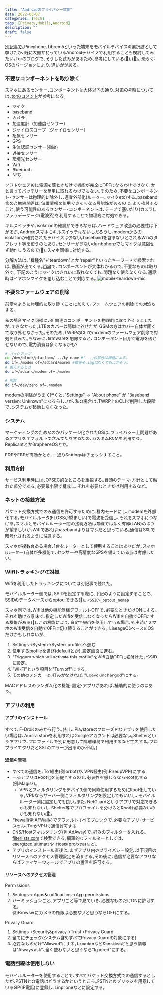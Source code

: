 ```yaml
---
title: "Androidのプライバシー対策"
date: 2022-06-07
categories: [Tech]
tags: [Privacy,Mobile,Android]
description: ""
draft: false
---
```


[別記事で､](https://cookiehookey.neocities.org/smartphone-and-privacy2/)Pinephone､Librem5といった端末をモバイルデバイスの選択肢として挙げたが､既に大勢が持っているAndroidデバイスで利用することも検討してみたい｡Torのブログで､そうした試みがあるため､参考にしている[(🔗)](https://blog.torproject.org/mission-impossible-hardening-android-security-and-privacy/)､[(🔗)](https://blog.torproject.org/mission-improbable-hardening-android-security-and-privacy/)｡
恐らく､OSのバージョンにより､違いががある｡



### 不要なコンポーネントを取り除く
スマホにあるセンサー､コンポーネントは大体以下の通り｡対策の考察については､[torのコメント](https://blog.torproject.org/mission-improbable-hardening-android-security-and-privacy/#comment-221260)が参考になる｡

- マイク
- baseband
- カメラ
- 加速度計（加速度センサー）
- ジャイロスコープ（ジャイロセンサー）
- 磁気センサー
- GPS
- 生体認証センサー(指紋)
- 近接センサー
- 環境光センサー
- Wifi
- Bluetooth
- NFC

ソフトウェア的に電源を落とすだけで機能が完全にOFFになるわけではなく､かと言ってバッテリーを簡単に取れるわけでもない｡そのため､不要なコンポーネント･センサーは物理的に除外し､適宜外部化(ルーター､マイクetc)する｡baseband含めた無線関連は､位置情報を使用できなくなる可能性があるので､よく検討すること｡使う可能性のあるセンサー･コンポーネントは､テープで塞いだり(カメラ)､ファラデーケージ(電波系)を利用することで物理的に対処できる｡

キルスイッチや､isolationの確認ができるならば､ハードウェア改造の必要性は下がるが､Androidスマホにキルスイッチはないしだろうし､modemからのisolationが確約されたデバイスは少ない｡basebandを含まないとされるWifiのタブレット等を使うのもあり｡センサーが少ないdumbphoneでもマイクは意図せず動作しうるので[(🔗)](https://www.cnet.com/news/privacy/fbi-taps-cell-phone-mic-as-eavesdropping-tool/)､スマホ同様に対処する｡

分解方法は､"機種名"+"teardown"とか"repair"といったキーワードで検索すれば､動画が出てくる｡[ifixit](https://www.ifixit.com/)で､コンポーネントが大体わかるので､不要なものは取り外す｡
下記のようにマイクはきれいに取れなくても､問題なく使えなくなる｡通話時はイヤホンマイクを差し込むことで対応する｡
![mobile-teardown-mic](/img/mobile-teardown-mic.png)




### 不要なファームウェアの削除

前章のように物理的に取り除くことに加えて､ファームウェアの削除での対処もする｡

私の場合マイク同様に､RF関連のコンポーネントを物理的に取り外そうとしたが､できなかった｡LTEのカバーは簡単に外せたが､GSMの方はカバー自体が固くて取り外せなかった｡そのため､TWRPのCLIでmodemのファームウェア削除で対処を試みた｡ちなみに､firmwareを削除すると､コンポーネント自身で電源を落とせないので､電力消費は多くなるかも?

```bash
# バックアップ
cd /dev/block/platform/.../by-name #｢...｣の部分は機種による｡
dd if=./modem of=/sdcard/modem #拡張子.imgはなくてもよさそう｡ 
# 復元するとき
dd if=/sdcard/modem of=./modem

# 削除
dd if=/dev/zero of=./modem
```
modemの削除がうまく行くと､"Settings" -> "About phone" が "Baseband version: Unknown"になるらしいが､私の場合は､TWRP上のCLIで削除した段階で､システムが起動しなくなった｡




### システム
マーケティングのためなのかパッケージ化されたOSは､プライバシー上問題があるアプリをデフォルトで含んでたりするため､カスタムROMを利用する｡ReplicantとかGrapheneOSとか｡

FDEやFBEが有効かとか､一通りSettingsはチェックすること｡


### 利用方針

サービス利用時には､OPSEC的なところを重視する｡冒頭の[テーマ･方針](https://cookiehookey.neocities.org/smartphone-and-privacy2/#テーマ方針)として触れた部分である｡必要最小限で構成し､それを必要なときだけ利用するなど｡

### ネットの接続方法

パケット交換方式でのみ通信を許可するために､機内モードにし､modemを外部化する｡モバイルルータ(FLOSSが望ましい)で電波を受信し､それをスマホにつなげる｡スマホとモバイルルーター間の接続方法は無線ではなく有線(LAN)のほうが望ましいが､Wifiであればbasebandよりはマシだと思っている｡通信はSSLで暗号化されるように注意する｡

スマホが複数台ある場合､1台をルーターとして使用することはありだが､スマホ(ルーター)自体が多機能で､センサーや高精度なGPSを備えている点は考慮したい｡


### Wifiトラッキングの対処
Wifiを利用したトラッキングについては別記事で触れた｡

モバイルルーター側では､SSIDを設定する際に､下記のように設定することで､SSIDのデータベースからoptoutできる[(🔗)](https://www.kuketz-blog.de/empfehlungsecke/#wifi-optout)｡
`<SSID>_optout_nomap`

スマホ側では､Wifiは他の機能同様デフォルトOFFで､必要なときだけONにする｡それを助ける意味で､指定したWifiを受信しなくなったらWifiを自動でOFFにする機能がある[(🔗)](https://www.kuketz-blog.de/empfehlungsecke/#wifi-tracking
)｡この機能により､自宅でWifiを使用している場合､外出時にスマホのWifi受信を自動でOFFに切り替えることができる｡
LineageOSベースのOSだけかもしれないが､
1. Settings->System->System profilesへ進む
2. 使用するprofileを選び(defaultとか)､設定画面に進む｡
3. "Triggers which will activate this profile"をWifi自動OFFに紐付けたいSSIDに設定｡
4. "Wi-Fi"という項目を"Turn off"にする｡
5. その他のアンカーは､好みがなければ､"Leave unchanged"にする｡

MACアドレスのランダム化の機能･設定･アプリがあれば､補助的に使うのはあり｡

### アプリの利用

#### アプリのインストール

すべて､F-Droidのみから行う｡(もし､Playstoreのクローズドなアプリを使用したい場合は､Aurora storeを利用すればGoogleアカウントは必要ない｡Shelterというアプリで､プロファイルを別に用意して隔離環境で利用するなど工夫する｡プロプライエタリだとSSLのエラーが出るのか不明｡)

#### 通信の管理
- すべての通信を､Tor経由(例:orbot)か､VPN経由(例:RiseupVPN)にする
- 一部アプリはRoot化を前提とするので､必要性を感じるならRoot化する(例:Magisk)｡
    - VPNとフィルタリングをデバイス側で同時使用するためにRoot化している｡VPNならサーバー側にフィルタリングを設定してもいいし､モバイルルーター側に設定しても良い｡また､NetGuardというアプリで対応できるかも知れないし､Shelter等でプロファイルを分けるとRootは必要ないのかも知れない[(🔗)](https://technicalmarisa.root.sx/blog/non-root-android-hardening-v4/)｡
- Firewall(例:AFWall+)でデフォルトすべてブロックで､必要なアプリ･サービスのみ､TorかVPNで通信許可する
- DNS/Hostフィルタリング(例:AdAway)で､好みのフィルターを入れる｡  
[filterlists.com](https://filterlists.com/)で検索できる｡網羅的なフィルターとしては､energized/ultimateや1Hosts(pro/xtra)など｡
- アプリのインストール直後は､まずアプリ内のプライバシー設定､以下項目のリソースへのアクセス管理設定を済ませる｡その後に､通信が必要なアプリならばファイヤーウォールでアプリの通信を許可する｡

#### リソースへのアクセス管理

Permissions
1. Settings-> Apps&notifications->App permissions
2. パーミッションごと､アプリごと等で見ていき､必要なものだけONに許可する｡  
例)Browserにカメラの権限は必要ないと思うならOFFにする｡

Privacy Guard
1. Settings->Security&privacy->Trust->Privacy Guard
2. 全てにチェック(システム含めすべてPrivacy Guardの対象にする)
3. 必要なものだけ"Allowed"にする｡LocationなどSensitiveだと思う情報は"Always ask"､全く使わないと思うなら"Ignored"にする｡

### 電話回線は使用しない

モバイルルーターを使用することで､すべてパケット交換方式での通信するとしたが､PSTNとの電話はどうするかというところ｡PSTNとのブリッジを用意しているSIP(IP電話)に登録し､Linphoneなどに設定する｡